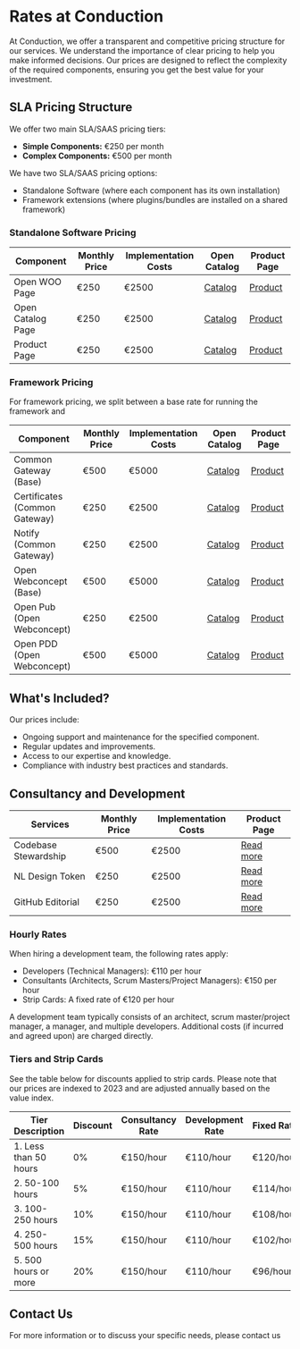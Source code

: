 # Rates at Conduction

At Conduction, we offer a transparent and competitive pricing structure for our services. We understand the importance of clear pricing to help you make informed decisions. Our prices are designed to reflect the complexity of the required components, ensuring you get the best value for your investment.

## SLA Pricing Structure

We offer two main SLA/SAAS pricing tiers:

- **Simple Components:** €250 per month
- **Complex Components:** €500 per month

We have two SLA/SAAS pricing options:
- Standalone Software (where each component has its own installation)
- Framework extensions (where plugins/bundles are installed on a shared framework)

### Standalone Software Pricing

| Component            | Monthly Price | Implementation Costs | Open Catalog | Product Page |
|----------------------| ------------- |---------------------|---------------| ------------ |
| Open WOO Page        | €250          | €2500               | [Catalog](#)  | [Product](#) |
| Open Catalog Page    | €250          | €2500               | [Catalog](#)  | [Product](#) |
| Product Page         | €250          | €2500               | [Catalog](#)  | [Product](#) |

### Framework Pricing

For framework pricing, we split between a base rate for running the framework and

| Component                       | Monthly Price | Implementation Costs | Open Catalog | Product Page |
|---------------------------------|--------------|---------------------|---------------| ------------ |
| Common Gateway (Base)           | €500         | €5000               | [Catalog](#)  | [Product](#) |
| Certificates (Common Gateway)    | €250         | €2500               | [Catalog](#)  | [Product](#) |
| Notify (Common Gateway)         | €250         | €2500               | [Catalog](#)  | [Product](#) |
| Open Webconcept (Base)          | €500         | €5000               | [Catalog](#)  | [Product](#) |
| Open Pub (Open Webconcept)      | €250         | €2500               | [Catalog](#)  | [Product](#) |
| Open PDD (Open Webconcept)      | €500         | €5000               | [Catalog](#)  | [Product](#) |


## What's Included?

Our prices include:

- Ongoing support and maintenance for the specified component.
- Regular updates and improvements.
- Access to our expertise and knowledge.
- Compliance with industry best practices and standards.

## Consultancy and Development

| Services             | Monthly Price | Implementation Costs | Product Page  |
|----------------------| ------------- |---------------------|--------------- |
| Codebase Stewardship | €500          | €2500               |[Read more](#) |
| NL Design Token      | €250          | €2500               |[Read more](#) |
| GitHub Editorial     | €250          | €2500               |[Read more](#) |

### Hourly Rates
When hiring a development team, the following rates apply:

- Developers (Technical Managers): €110 per hour
- Consultants (Architects, Scrum Masters/Project Managers): €150 per hour
- Strip Cards: A fixed rate of €120 per hour

A development team typically consists of an architect, scrum master/project manager, a manager, and multiple developers. Additional costs (if incurred and agreed upon) are charged directly.

### Tiers and Strip Cards

See the table below for discounts applied to strip cards. Please note that our prices are indexed to 2023 and are adjusted annually based on the value index.

| Tier Description           | Discount | Consultancy Rate | Development Rate | Fixed Rate |
|----------------------------|---------| ----------------- | ---------------- | ----------- |
| 1. Less than 50 hours     | 0%      | €150/hour        | €110/hour       | €120/hour  |
| 2. 50-100 hours           | 5%      | €150/hour        | €110/hour       | €114/hour  |
| 3. 100-250 hours          | 10%     | €150/hour        | €110/hour       | €108/hour  |
| 4. 250-500 hours          | 15%     | €150/hour        | €110/hour       | €102/hour  |
| 5. 500 hours or more      | 20%     | €150/hour        | €110/hour       | €96/hour   |

## Contact Us

For more information or to discuss your specific needs, please contact us
